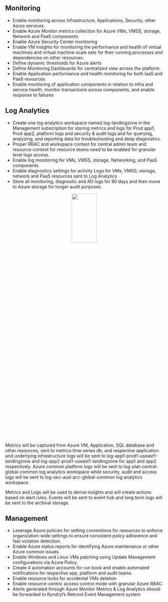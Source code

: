 ##	Monitoring
- Enable monitoring across Infrastructure, Applications, Security, other Azure services.
- Enable Azure Monitor metrics collection for Azure VMs, VMSS, storage, Network and PaaS components
- Enable Azure Security Center monitoring
- Enable VM Insights for monitoring the performance and health of virtual machines and virtual machine scale sets for their running processes and dependencies on other resources.
- Define dynamic thresholds for Azure alerts
- Define Monitoring Dashboards for centralized view across the platform.
- Enable Application performance and health monitoring for both IaaS and PaaS resources
- Enable monitoring of application components in relation to infra and service health, monitor transactions across components, and enable response to failures


##	Log Analytics
- Create one log analytics workspace named log-landingzone in the Management subscription for storing metrics and logs for Prod app1, Prod app2, platform logs and security & audit logs and for querying, analyzing, and reporting data for troubleshooting and deep diagnostics. 
- Proper RBAC and workspace context for central admin team and resource-context for resource teams need to be enabled for granular level logs access. 
- Enable log monitoring for VMs, VMSS, storage, Networking, and PaaS components
- Enable diagnostics settings for activity Logs for VMs, VMSS, storage, network and PaaS resources sent to Log Analytics
- Store all monitoring, diagnostic and AD logs for 90 days and then move to Azure storage for longer audit purposes.

<center><img style="height:20%;width:40%" src="../images/3tier-monitoring-loganalytics.png" /></center>

Metrics will be captured from Azure VM, Application, SQL database and other resources, sent to metrics time series db, and respective application and underlying infrastructure logs will be sent to log-app1-prod1-useast1-landingzone and log-app2-prod1-useast1-landingzone for app1 and app2 respectively. Azure common platform logs will be sent to log-plat-central-global-common log analytics workspace while security, audit and access logs will be sent to log-sec-aud-acc-global-common log analytics workspace.

Metrics and Logs will be used to derive insights and will create actions based on alert rules. Events will be sent to event hub and long term logs will be sent to the archival storage. 

## Management
- Leverage Azure policies for setting conventions for resources to enforce organization-wide settings to ensure consistent policy adherence and fast violation detection.
- Enable Azure status reports for identifying Azure maintenance or other Azure common issues.
- Enable Windows and Linux VMs patching using Update Management configurations via Azure Policy.
- Create 4 automation accounts for run book and enable automated notifications for respective app, platform and audit teams.
- Enable resource locks for accidental VMs deletion
- Enable resource-centric access control mode with granular Azure RBAC.
- Alerts generated through Azure Monitor Metrics & Log Analytics should be forwarded to Kyndryl’s Netcool Event Management system


